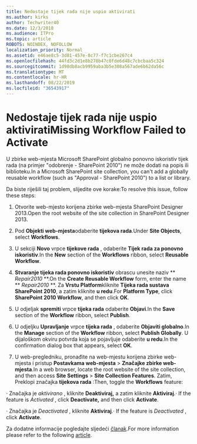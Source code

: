```yaml
---
title: Nedostaje tijek rada nije uspio aktivirati
ms.author: kirks
author: Techwriter40
ms.date: 12/3/2018
ms.audience: ITPro
ms.topic: article
ROBOTS: NOINDEX, NOFOLLOW
localization_priority: Normal
ms.assetid: e46ae8c5-3d81-457e-8c77-f7c1cbe267c4
ms.openlocfilehash: 44fd3c2d1e8b278b47c0fde6d48c7cbcbaa5c324
ms.sourcegitcommit: 1d98db8acb9959aba3b5e308a567ade6b62da56c
ms.translationtype: MT
ms.contentlocale: hr-HR
ms.lasthandoff: 08/22/2019
ms.locfileid: "36543917"
---
```

# <a name="missing-workflow-failed-to-activate"></a><span data-ttu-id="d64c0-102">Nedostaje tijek rada nije uspio aktivirati</span><span class="sxs-lookup"><span data-stu-id="d64c0-102">Missing Workflow Failed to Activate</span></span>

<span data-ttu-id="d64c0-103">U zbirke web-mjesta Microsoft SharePoint globalno ponovno iskoristiv tijek rada (na primjer "odobrenje - SharePoint 2010") ne može dodati na popis ili biblioteku.</span><span class="sxs-lookup"><span data-stu-id="d64c0-103">In a Microsoft SharePoint site collection, you can't add a globally reusable workflow (such as "Approval - SharePoint 2010") to a list or library.</span></span>
  
<span data-ttu-id="d64c0-104">Da biste riješili taj problem, slijedite ove korake:</span><span class="sxs-lookup"><span data-stu-id="d64c0-104">To resolve this issue, follow these steps:</span></span> 
  
1. <span data-ttu-id="d64c0-105">Otvorite web-mjesto korijena zbirke web-mjesta SharePoint Designer 2013.</span><span class="sxs-lookup"><span data-stu-id="d64c0-105">Open the root website of the site collection in SharePoint Designer 2013.</span></span>
  
2. <span data-ttu-id="d64c0-106">Pod **Objekti web-mjesta**odaberite **tijekova rada**.</span><span class="sxs-lookup"><span data-stu-id="d64c0-106">Under **Site Objects**, select **Workflows**.</span></span> 
  
3. <span data-ttu-id="d64c0-107">U sekciji **Novo** vrpce **tijekove rada** , odaberite **Tijek rada za ponovno iskoristiv**.</span><span class="sxs-lookup"><span data-stu-id="d64c0-107">In the **New** section of the **Workflows** ribbon, select **Reusable Workflow**.</span></span> 
  
4. <span data-ttu-id="d64c0-108">**Stvaranje tijeka rada ponovno iskoristiv** obrascu unesite naziv \*\* *Repair2010* \*\*.</span><span class="sxs-lookup"><span data-stu-id="d64c0-108">On the **Create Reusable Workflow** form, enter the name \*\* *Repair2010* \*\*.</span></span> <span data-ttu-id="d64c0-109">Za **Vrstu Platform**kliknite **Tijeka rada sustava SharePoint 2010**, a zatim kliknite **u redu**.</span><span class="sxs-lookup"><span data-stu-id="d64c0-109">For **Platform Type**, click **SharePoint 2010 Workflow**, and then click **OK**.</span></span> 
  
1. <span data-ttu-id="d64c0-110">U odjeljak **spremiti** vrpce **tijeka rada** odaberite **Objavi**.</span><span class="sxs-lookup"><span data-stu-id="d64c0-110">In the **Save** section of the **Workflow** ribbon, select **Publish**.</span></span> 
  
2. <span data-ttu-id="d64c0-111">U odjeljku **Upravljanje** vrpce **tijeka rada** , odaberite **Objaviti globalno**.</span><span class="sxs-lookup"><span data-stu-id="d64c0-111">In the **Manage** section of the **Workflow** ribbon, select **Publish Globally**.</span></span> <span data-ttu-id="d64c0-112">U dijaloškom okviru potvrda koja se pojavljuje odaberite **u redu**.</span><span class="sxs-lookup"><span data-stu-id="d64c0-112">In the confirmation dialog box that appears, select **OK**.</span></span> 
  
3. <span data-ttu-id="d64c0-113">U web-pregledniku, pronađite na web-mjestu korijena zbirke web-mjesta i pristup **Postavkama web-mjesta** \> **Značajke zbirke web-mjesta**.</span><span class="sxs-lookup"><span data-stu-id="d64c0-113">In a web browser, locate the root website of the site collection, and then access **Site Settings** \> **Site Collection Features**.</span></span> <span data-ttu-id="d64c0-114">Zatim, Preklopi značajka **tijekova rada** :</span><span class="sxs-lookup"><span data-stu-id="d64c0-114">Then, toggle the **Workflows** feature:</span></span> 
  
<span data-ttu-id="d64c0-115">· Značajka je *aktivirano* , kliknite **Deaktiviraj,** a zatim kliknite **Aktiviraj**.</span><span class="sxs-lookup"><span data-stu-id="d64c0-115">· If the feature is  *Activated*  , click **Deactivate,** and then click **Activate**.</span></span> 
  
<span data-ttu-id="d64c0-116">· Značajka je *Deactivated* , kliknite **Aktiviraj**.</span><span class="sxs-lookup"><span data-stu-id="d64c0-116">· If the feature is  *Deactivated*  , click **Activate**.</span></span> 
  
<span data-ttu-id="d64c0-117">Za dodatne informacije pogledajte sljedeći [članak](https://go.microsoft.com/fwlink/?linkid=2047770&amp;clcid=0x409).</span><span class="sxs-lookup"><span data-stu-id="d64c0-117">For more information please refer to the following [article](https://go.microsoft.com/fwlink/?linkid=2047770&amp;clcid=0x409).</span></span>
  

